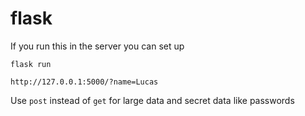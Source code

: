 # flask

If you run this in the server you can set up

```console
flask run
```

```http
http://127.0.0.1:5000/?name=Lucas
```

Use `post` instead of `get` for large data and secret data like passwords